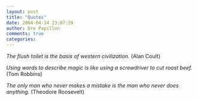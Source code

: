 ```yaml
---
layout: post
title: "Quotes"
date: 2004-04-14 23:07:29
author: Dre Papillon
comments: true
categories: 
---
```



*The flush toilet is the basis of western civilization.*  (Alan Coult)

*Using words to describe magic is like using a screwdriver to cut roast beef.*  (Tom Robbins)

*The only man who never makes a mistake is the man who never does anything.*  (Theodore Roosevelt)